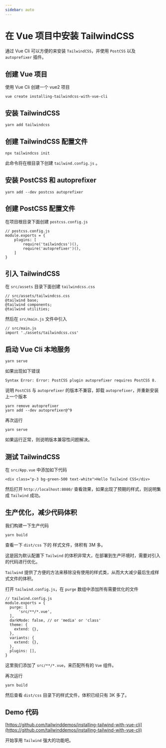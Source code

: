 ```yaml
---
sidebar: auto
---
```


# 在 Vue 项目中安装 TailwindCSS

通过 Vue Cli 可以方便的来安装 `TailwindCSS`，并使用 `PostCSS` 以及 `autoprefixer` 插件。

## 创建 Vue 项目

使用 Vue Cli 创建一个 vue2 项目

    vue create installing-tailwindcss-with-vue-cli
    
## 安装 TailwindCSS

    yarn add tailwindcss
    
## 创建 TailwindCSS 配置文件

    npx tailwindcss init
    
此命令将在根目录下创建 `tailwind.config.js` 。
    
## 安装 PostCSS 和 autoprefixer

    yarn add --dev postcss autoprefixer
    
## 创建 PostCSS 配置文件

在项目根目录下面创建 `postcss.config.js`

    // postcss.config.js
    module.exports = {
        plugins: [
            require('tailwindcss')(),
            require('autoprefixer')(),
        ]
    }

## 引入 TailwindCSS 

在 `src/assets` 目录下面创建 `tailwindcss.css`

    // src/assets/tailwindcss.css
    @tailwind base;
    @tailwind components;
    @tailwind utilities;

然后在 `src/main.js` 文件中引入

    // src/main.js
    import './assets/tailwindcss.css'

## 启动 Vue Cli 本地服务

    yarn serve
    
如果出现如下错误

    Syntax Error: Error: PostCSS plugin autoprefixer requires PostCSS 8.

说明 `PostCSS` 与 `autoprefixer` 的版本不兼容，卸载 `autoprefixer`，并重新安装上一个版本

    yarn remove autoprefixer
    yarn add --dev autoprefixer@^9

再次运行

    yarn serve

如果运行正常，则说明版本兼容性问题解决。

## 测试 TailwindCSS

在 `src/App.vue` 中添加如下代码

    <div class="p-3 bg-green-500 text-white">Hello Tailwind CSS</div>

然后打开 `http://localhost:8080/` 查看效果，如果出现了预期的样式，则说明集成 `Tailwind` 成功。

## 生产优化，减少代码体积

我们构建一下生产代码

    yarn build
    
查看一下 `dist/css` 下的 样式文件，体积有 3M 多。

这是因为默认配置下 `Tailwind` 的体积非常大，在部署到生产环境时，需要对引入的代码进行优化。

`Tailwind` 提供了方便的方法来移除没有使用的样式类，从而大大减少最后生成样式文件的体积。

打开 `tailwind.config.js`，在 `purge` 数组中添加所有需要优化的文件

    // tailwind.config.js
    module.exports = {
      purge: [
          'src/**/*.vue',
      ],
      darkMode: false, // or 'media' or 'class'
      theme: {
        extend: {},
      },
      variants: {
        extend: {},
      },
      plugins: [],
    }

这里我们添加了 `src/**/*.vue`，来匹配所有的 `Vue` 组件。

再次运行

    yarn build

然后查看 `dist/css` 目录下的样式文件，体积已经只有 3K 多了。

## Demo 代码

[https://github.com/tailwinddemos/installing-tailwind-with-vue-cli](https://github.com/tailwinddemos/installing-tailwind-with-vue-cli)

开始享用 `Tailwind` 强大的功能吧。
